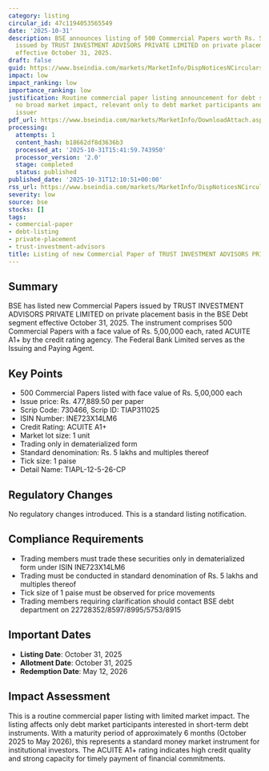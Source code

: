 ```yaml
---
category: listing
circular_id: 47c1194053565549
date: '2025-10-31'
description: BSE announces listing of 500 Commercial Papers worth Rs. 5 lakh each
  issued by TRUST INVESTMENT ADVISORS PRIVATE LIMITED on private placement basis,
  effective October 31, 2025.
draft: false
guid: https://www.bseindia.com/markets/MarketInfo/DispNoticesNCirculars.aspx?Noticeid={32DCBBB2-AFB4-4EF3-A254-E71F91F053B0}&noticeno=20251031-31&dt=10/31/2025&icount=31&totcount=62&flag=0
impact: low
impact_ranking: low
importance_ranking: low
justification: Routine commercial paper listing announcement for debt segment with
  no broad market impact, relevant only to debt market participants and the specific
  issuer
pdf_url: https://www.bseindia.com/markets/MarketInfo/DownloadAttach.aspx?id=20251031-31&attachedId=
processing:
  attempts: 1
  content_hash: b18662df8d3636b3
  processed_at: '2025-10-31T15:41:59.743950'
  processor_version: '2.0'
  stage: completed
  status: published
published_date: '2025-10-31T12:10:51+00:00'
rss_url: https://www.bseindia.com/markets/MarketInfo/DispNoticesNCirculars.aspx?Noticeid={32DCBBB2-AFB4-4EF3-A254-E71F91F053B0}&noticeno=20251031-31&dt=10/31/2025&icount=31&totcount=62&flag=0
severity: low
source: bse
stocks: []
tags:
- commercial-paper
- debt-listing
- private-placement
- trust-investment-advisors
title: Listing of new Commercial Paper of TRUST INVESTMENT ADVISORS PRIVATE LIMITED
---
```


## Summary

BSE has listed new Commercial Papers issued by TRUST INVESTMENT ADVISORS PRIVATE LIMITED on private placement basis in the BSE Debt segment effective October 31, 2025. The instrument comprises 500 Commercial Papers with a face value of Rs. 5,00,000 each, rated ACUITE A1+ by the credit rating agency. The Federal Bank Limited serves as the Issuing and Paying Agent.

## Key Points

- 500 Commercial Papers listed with face value of Rs. 5,00,000 each
- Issue price: Rs. 477,889.50 per paper
- Scrip Code: 730466, Scrip ID: TIAP311025
- ISIN Number: INE723X14LM6
- Credit Rating: ACUITE A1+
- Market lot size: 1 unit
- Trading only in dematerialized form
- Standard denomination: Rs. 5 lakhs and multiples thereof
- Tick size: 1 paise
- Detail Name: TIAPL-12-5-26-CP

## Regulatory Changes

No regulatory changes introduced. This is a standard listing notification.

## Compliance Requirements

- Trading members must trade these securities only in dematerialized form under ISIN INE723X14LM6
- Trading must be conducted in standard denomination of Rs. 5 lakhs and multiples thereof
- Tick size of 1 paise must be observed for price movements
- Trading members requiring clarification should contact BSE debt department on 22728352/8597/8995/5753/8915

## Important Dates

- **Listing Date**: October 31, 2025
- **Allotment Date**: October 31, 2025
- **Redemption Date**: May 12, 2026

## Impact Assessment

This is a routine commercial paper listing with limited market impact. The listing affects only debt market participants interested in short-term debt instruments. With a maturity period of approximately 6 months (October 2025 to May 2026), this represents a standard money market instrument for institutional investors. The ACUITE A1+ rating indicates high credit quality and strong capacity for timely payment of financial commitments.